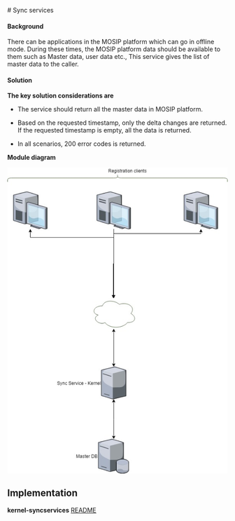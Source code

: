 ﻿﻿# Sync services

#### Background

There can be applications in the MOSIP platform which can go in offline mode. During these times, the MOSIP platform data should be available to them such as Master data, user data etc., This service gives the list of master data to the caller. 

#### Solution



**The key solution considerations are**


- The service should return all the master data in MOSIP platform. 

- Based on the requested timestamp, only the delta changes are returned. If the requested timestamp is empty, all the data is returned. 

- In all scenarios, 200 error codes is returned. 



**Module diagram**



![Module Diagram](_images/kernel-syncservices.jpg)



## Implementation


**kernel-syncservices** [README](../../kernel/kernel-syncdata-service/README.md)
